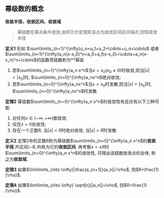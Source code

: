 ## 幂级数的概念
**收敛半径、收敛区间、收敛域**

> 幂级数在某点条件收敛,由阿贝尔定理知该点为收敛区间区间端点,则知收敛半径
> 

**定义1** 形如 $\sum\limits_{n=1}^{\infty}u_n=u_1+u_2+\cdots+u_n+\cdots$
或者 $\sum\limits_{n=1}^{\infty}a_n(x-x_0)^n=a_0+a_1(x-x_0)+\cdots+a_n(x-x_n)^n+\cdots$的函数项级数称为**幂级
1. 若$\sum\limits_{n=1}^{\infty}a_n x^n$当$x=x_0(x_0\not=0)$时收敛,则当$|x|< |x_0|$时, $\sum\limits_{n=0}^{\infty}a_nx^n$绝对收敛;
2. 若$\sum\limits_{n=0}^{\infty}a_nx^n$当$x=x_0$时发散,则当$|x| > |x_0|$时, $\sum\limits_{n=0}^{\infty}a_nx^n$时发散.
 
**定理2** 幂级数$\sum\limits_{n=0}^{\infty}a_n x^n$的收敛性有且仅有以下三种可能:
1. 对任何$x\in (-\infty, +\infty)$都收敛; 
2. 仅在$x=0$处收敛;
3. 存在一个正数R, 当$|x|< R$时绝对收敛, 当$|x| > R$时发散.

**定义2**
定理2中的正数R称为幂级数$\sum\limits_{n=0}^{\infty}a_n x^n$的**收敛半径**.开区间$(-R,R)$称为它的**收敛区间**. 再考察$x=\pm R$时$\sum\limits_{n=0}^{\infty}a_n x^n$的收敛性, 可得出该级数收敛点的全体, 称之为**收敛域**． 

**定理3** 如果$\lim\limits_{n\to \infty}|\frac{a_{n+1}}{a_n}|=\rho$, 则$R=\frac{1}{\rho}$.

**定理4** 如果$\lim\limits_{n\to \infty} \sqrt[n]{|a_n|}=\rho$, 则$R=\frac{1}{\rho}$.
